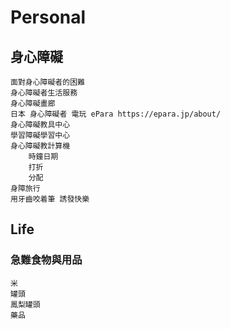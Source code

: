 # Personal

## 身心障礙

    面對身心障礙者的困難
    身心障礙者生活服務
    身心障礙畫廊
    日本 身心障礙者 電玩 ePara https://epara.jp/about/
    身心障礙教具中心
    學習障礙學習中心
    身心障礙教計算機
        時鐘日期
        打折
        分配
    身障旅行
    用牙齒咬着筆 誘發快樂

## Life

### 急難食物與用品

    米
    罐頭
    鳳梨罐頭
    藥品
